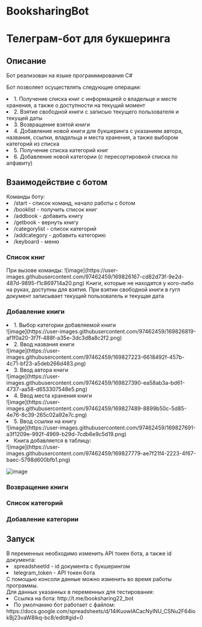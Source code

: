 # BooksharingBot
<h1>Телеграм-бот для букшеринга</h1>
<h2>Описание</h2>
<p>Бот реализован на языке программирования C#</p>

Бот позволяет осуществлять следующие операции:
<li>1.	Получение списка книг с информацией о владельце и месте хранения, а также о доступности на текущий момент</li>
<li>2.	Взятие свободной книги с записью текущего пользователя и текущей даты</li>
<li>3.	Возвращение взятой книги </li>
<li>4.  Добавление новой книги для букшеринга с указанием автора, названия, ссылки, владельца и места хранения, а также выбором категорий из списка</li>
<li>5.  Получение списка категорий книг</li>
<li>6.	Добавление новой категории (с пересортировкой списка по алфавиту) </li>

<h2>Взаимодействие с ботом</h2>
Команды боту:
<li>/start - список команд, начало работы с ботом</li>
<li>/booklist - получить список книг </li>
<li>/addbook - добавить книгу</li>
<li>/getbook - вернуть книгу</li>
<li>/categorylist - список категорий</li>
<li>/addcategory - добавить категорию</li>
<li>/keyboard - меню</li>

<h3>Список книг</h3>
При вызове команды:
![image](https://user-images.githubusercontent.com/97462459/169826167-cd82d73f-9e2d-487d-9895-f1c869714a20.png)
Книги, которые не находятся у кого-либо на руках, доступны для взятия.
При взятии свободной книги в гугл документ записывает текущий пользователь и текущая дата 

<h3>Добавление книги</h3>
<li>1. Выбор категории добавляемой книги</li>
![image](https://user-images.githubusercontent.com/97462459/169826819-af1f0a20-3f7f-488f-a35e-3dc3d8a8c2f2.png)
<li>2. Ввод названия книги</li>
![image](https://user-images.githubusercontent.com/97462459/169827223-6618492f-457b-4c71-bf23-a5deb266d483.png)
<li>3. Ввод автора книги</li>
![image](https://user-images.githubusercontent.com/97462459/169827390-ea58ab3a-bd61-4737-aa58-d653307548e5.png)
<li>4. Ввод места хранения книги</li>
![image](https://user-images.githubusercontent.com/97462459/169827489-8899b50c-5d85-4e76-8c39-265c02a92e7c.png)
<li>5. Ввод ссылки на книгу</li>
![image](https://user-images.githubusercontent.com/97462459/169827691-a3f1209e-992f-4969-b29d-7cdb6e9c5d19.png)
 
<li> Книга добавляется в таблицу:</li>
 ![image](https://user-images.githubusercontent.com/97462459/169827779-ae7f21f4-2223-4f67-baec-5798d600bfb1.png)

![image](https://user-images.githubusercontent.com/97462459/169828118-69aeccf8-8a03-457d-9b62-7cd12d049100.png)
<h3>Возвращение книги</h3>

<h3>Список категорий</h3>

<h3>Добавление категории</h3>

<h2>Запуск</h2>
В переменных необходимо изменить API токен бота, а также id документа:
<li>spreadsheetId - id документа с букшерингом</li>
<li>telegram_token - API токен бота</li>
С помощью консоли данные можно изменить во время работы программы.
<br>
Для данных указанных в переменных для тестирования:
<li>Ссылка на бота: http://t.me/booksharing22_bot</li>
<li>По умолчанию бот работает с файлом: https://docs.google.com/spreadsheets/d/14iKuowIACacNylNU_CSNu2F64iokBj23vaW8Ikq-bc8/edit#gid=0</li>
